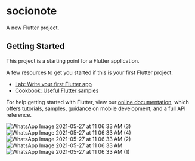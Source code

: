 # socionote

A new Flutter project.

## Getting Started

This project is a starting point for a Flutter application.

A few resources to get you started if this is your first Flutter project:

- [Lab: Write your first Flutter app](https://flutter.dev/docs/get-started/codelab)
- [Cookbook: Useful Flutter samples](https://flutter.dev/docs/cookbook)

For help getting started with Flutter, view our
[online documentation](https://flutter.dev/docs), which offers tutorials,
samples, guidance on mobile development, and a full API reference.




![WhatsApp Image 2021-05-27 at 11 06 33 AM (3)](https://user-images.githubusercontent.com/58516376/119772220-78944e80-bedc-11eb-8819-a49973cca2e2.jpeg)
![WhatsApp Image 2021-05-27 at 11 06 33 AM (4)](https://user-images.githubusercontent.com/58516376/119772198-6d412300-bedc-11eb-93f5-c8a4d2577899.jpeg)
![WhatsApp Image 2021-05-27 at 11 06 33 AM (2)](https://user-images.githubusercontent.com/58516376/119772267-84801080-bedc-11eb-9791-07aded46f763.jpeg)
![WhatsApp Image 2021-05-27 at 11 06 33 AM](https://user-images.githubusercontent.com/58516376/119772296-8ea20f00-bedc-11eb-8825-498bd87ab85c.jpeg)
![WhatsApp Image 2021-05-27 at 11 06 33 AM (1)](https://user-images.githubusercontent.com/58516376/119772308-92ce2c80-bedc-11eb-9aa3-27a07a4c9890.jpeg)
